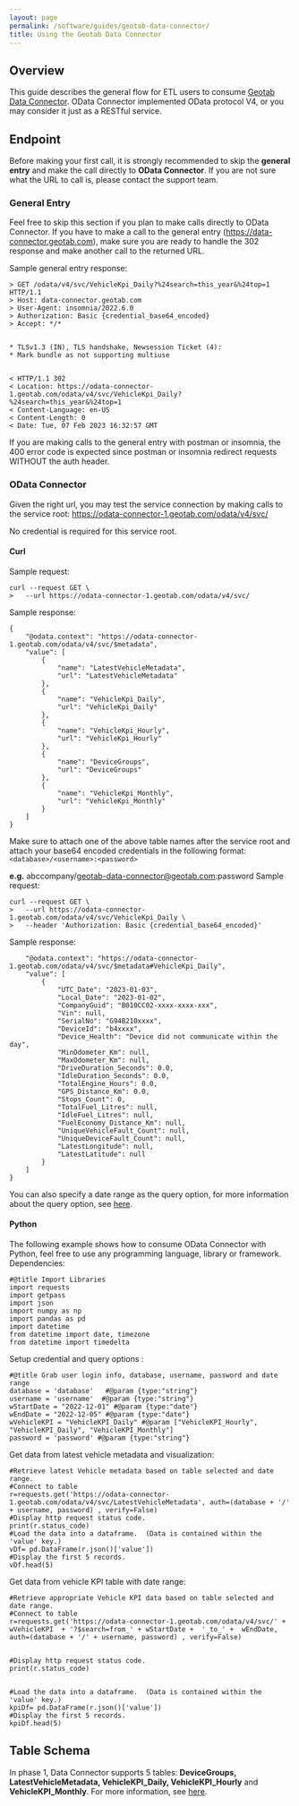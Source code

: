 ```yaml
---
layout: page
permalink: /software/guides/geotab-data-connector/
title: Using the Geotab Data Connector
---
```


## Overview
This guide describes the general flow for ETL users to consume [Geotab Data Connector](https://docs.google.com/document/d/1-Id2ReZcR8c-qudzY-dw8AzGTlMEzwO_mScg45vplDU/edit?usp=sharing). OData Connector implemented OData protocol V4, or you may consider it just as a RESTful service.

## Endpoint
Before making your first call, it is strongly recommended to skip the **general entry** and make the call directly to **OData Connector**. If you are not sure what the URL to call is, please contact the support team.

### General Entry
Feel free to skip this section if you plan to make calls directly to OData Connector. If you have to make a call to the general entry (https://data-connector.geotab.com), make sure you are ready to handle the 302 response and make another call to the returned URL.

Sample general entry response:
```
> GET /odata/v4/svc/VehicleKpi_Daily?%24search=this_year&%24top=1 HTTP/1.1
> Host: data-connector.geotab.com
> User-Agent: insomnia/2022.6.0
> Authorization: Basic {credential_base64_encoded}
> Accept: */*


* TLSv1.3 (IN), TLS handshake, Newsession Ticket (4):
* Mark bundle as not supporting multiuse


< HTTP/1.1 302 
< Location: https://odata-connector-1.geotab.com/odata/v4/svc/VehicleKpi_Daily?%24search=this_year&%24top=1
< Content-Language: en-US
< Content-Length: 0
< Date: Tue, 07 Feb 2023 16:32:57 GMT
```
If you are making calls to the general entry with postman or insomnia, the 400 error code is expected since postman or insomnia redirect requests WITHOUT the auth header.

### OData Connector
Given the right url, you may test the service connection by making calls to the service root: https://odata-connector-1.geotab.com/odata/v4/svc/

No credential is required for this service root.

#### Curl
Sample request:
```
curl --request GET \
>   --url https://odata-connector-1.geotab.com/odata/v4/svc/
```
Sample response:
```
{
	"@odata.context": "https://odata-connector-1.geotab.com/odata/v4/svc/$metadata",
	"value": [
		{
			"name": "LatestVehicleMetadata",
			"url": "LatestVehicleMetadata"
		},
		{
			"name": "VehicleKpi_Daily",
			"url": "VehicleKpi_Daily"
		},
		{
			"name": "VehicleKpi_Hourly",
			"url": "VehicleKpi_Hourly"
		},
		{
			"name": "DeviceGroups",
			"url": "DeviceGroups"
		},
		{
			"name": "VehicleKpi_Monthly",
			"url": "VehicleKpi_Monthly"
		}
	]
}
```
Make sure to attach one of the above table names after the service root and attach your base64 encoded credentials in the following format:
`<database>/<username>:<password>`

**e.g.** abccompany/geotab-data-connector@geotab.com:password
Sample request:
```
curl --request GET \
>   --url https://odata-connector-1.geotab.com/odata/v4/svc/VehicleKpi_Daily \
>   --header 'Authorization: Basic {credential_base64_encoded}'
```
Sample response:
```{
	"@odata.context": "https://odata-connector-1.geotab.com/odata/v4/svc/$metadata#VehicleKpi_Daily",
	"value": [
		{
			"UTC_Date": "2023-01-03",
			"Local_Date": "2023-01-02",
			"CompanyGuid": "B010CC02-xxxx-xxxx-xxx",
			"Vin": null,
			"SerialNo": "G94B210xxxx",
			"DeviceId": "b4xxxx",
			"Device_Health": "Device did not communicate within the day",
			"MinOdometer_Km": null,
			"MaxOdometer_Km": null,
			"DriveDuration_Seconds": 0.0,
			"IdleDuration_Seconds": 0.0,
			"TotalEngine_Hours": 0.0,
			"GPS_Distance_Km": 0.0,
			"Stops_Count": 0,
			"TotalFuel_Litres": null,
			"IdleFuel_Litres": null,
			"FuelEconomy_Distance_Km": null,
			"UniqueVehicleFault_Count": null,
			"UniqueDeviceFault_Count": null,
			"LatestLongitude": null,
			"LatestLatitude": null
		}
	]
}
```
You can also specify a date range as the query option, for more information about the query option, see [here](https://docs.google.com/document/d/1PEY6L5i3UlVV-5S9FaAV0MHnReCl9vgLxs_mLs26yVo/edit#heading=h.xcvdktyx0p8t).

#### Python
The following example shows how to consume OData Connector with Python, feel free to use any programming language, library or framework.
Dependencies:
```
#@title Import Libraries
import requests
import getpass
import json
import numpy as np
import pandas as pd
import datetime
from datetime import date, timezone
from datetime import timedelta
```
Setup credential and query options :
```
#@title Grab user login info, database, username, password and date range
database = 'database'   #@param {type:"string"}
username = 'username'  #@param {type:"string"}
wStartDate = "2022-12-01" #@param {type:"date"}
wEndDate = "2022-12-05" #@param {type:"date"}
wVehicleKPI = "VehicleKPI_Daily" #@param ["VehicleKPI_Hourly", "VehicleKPI_Daily", "VehicleKPI_Monthly"]
password = 'password' #@param {type:"string"}
```
Get data from latest vehicle metadata and visualization:
```
#Retrieve latest Vehicle metadata based on table selected and date range.
#Connect to table
r=requests.get('https://odata-connector-1.geotab.com/odata/v4/svc/LatestVehicleMetadata', auth=(database + '/' + username, password) , verify=False)
#Display http request status code.
print(r.status_code)
#Load the data into a dataframe.  (Data is contained within the 'value' key.)
vDf= pd.DataFrame(r.json()['value'])
#Display the first 5 records.
vDf.head(5)
```
Get data from vehicle KPI table with date range:
```
#Retrieve appropriate Vehicle KPI data based on table selected and date range.
#Connect to table
r=requests.get('https://odata-connector-1.geotab.com/odata/v4/svc/' + wVehicleKPI  + '?$search=from_' + wStartDate +  '_to_' +  wEndDate, auth=(database + '/' + username, password) , verify=False)


#Display http request status code.
print(r.status_code)


#Load the data into a dataframe.  (Data is contained within the 'value' key.)
kpiDf= pd.DataFrame(r.json()['value'])
#Display the first 5 records.
kpiDf.head(5)
```
## Table Schema
In phase 1, Data Connector supports 5 tables: **DeviceGroups, LatestVehicleMetadata, VehicleKPI_Daily, VehicleKPI_Hourly** and **VehicleKPI_Monthly**. For more information, see [here](https://docs.google.com/document/d/1PEY6L5i3UlVV-5S9FaAV0MHnReCl9vgLxs_mLs26yVo/edit#heading=h.ct62i572rkz8).